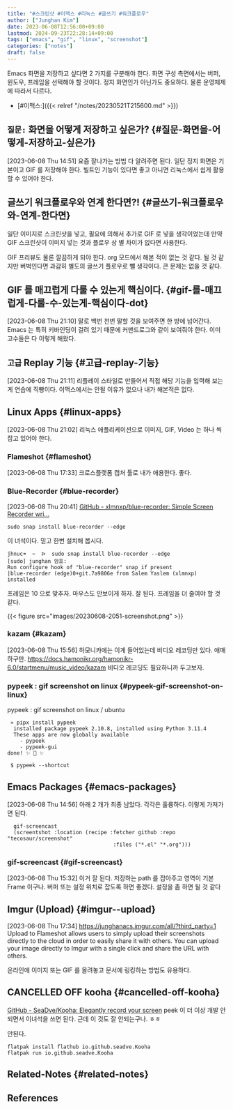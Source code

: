 ```yaml
---
title: "#스크린샷 #이맥스 #리눅스 #글쓰기 #워크플로우"
author: ["Junghan Kim"]
date: 2023-06-08T12:56:00+09:00
lastmod: 2024-09-23T22:28:14+09:00
tags: ["emacs", "gif", "linux", "screenshot"]
categories: ["notes"]
draft: false
---
```


Emacs 화면을 저장하고 싶다면 2 가지를 구분해야 한다. 화면 구성 측면에서는 버퍼, 윈도우, 프레임을 선택해야 할 것이다. 정지 화면인가 아닌가도 중요하다. 물론 운영체제에 따라서 다르다.

<!--more-->

-   [#이맥스:]({{< relref "/notes/20230521T215600.md" >}})


## `질문:` 화면을 어떻게 저장하고 싶은가? {#질문-화면을-어떻게-저장하고-싶은가}

<span class="timestamp-wrapper"><span class="timestamp">[2023-06-08 Thu 14:51]</span></span> 요즘 잘나가는 방법 다 알려주면 된다. 일단 정지 화면은 기본이고 GIF 를 저장해야 한다. 빌트인 기능이 있다면 좋고 아니면 리눅스에서 쉽게 활용할 수 있어야 한다.


## 글쓰기 워크플로우와 연계 한다면?! {#글쓰기-워크플로우와-연계-한다면}



일단 이미지로 스크린샷을 넣고, 필요에 의해서 추가로 GIF 로 넣을 생각이었는데 만약 GIF 스크린샷이 이미지 넣는 것과 플로우 상 별 차이가 없다면 사용한다.

GIF 프리뷰도 물론 깔끔하게 되야 한다. org 모드에서 해본 적이 없는 것 같다. 될 것 같지만 버벅인다면 과감히 별도의 글쓰기 플로우로 뺄 생각이다. 큰 문제는 없을 것 같다.


## GIF 를 매끄럽게 다룰 수 있는게 핵심이다. {#gif-를-매끄럽게-다룰-수-있는게-핵심이다-dot}

<span class="timestamp-wrapper"><span class="timestamp">[2023-06-08 Thu 21:10]</span></span> 말로 백번 천번 말할 것을 보여주면 한 방에 넘어간다. Emacs 는 특히 키바인딩이 걸려 있기 때문에 커맨드로그와 같이 보여줘야 한다. 이미 고수들은 다 이렇게 해왔다.


## `고급` Replay 기능 {#고급-replay-기능}

<span class="timestamp-wrapper"><span class="timestamp">[2023-06-08 Thu 21:11]</span></span> 리플레이 스타일로 만들어서 직접 해당 기능을 입력해 보는 게 연습에 직빵이다. 이맥스에서는 안될 이유가 없으나 내가 해본적은 없다.


## Linux Apps {#linux-apps}

<span class="timestamp-wrapper"><span class="timestamp">[2023-06-08 Thu 21:02]</span></span> 리눅스 애플리케이션으로 이미지, GIF, Video 는 하나 씩 잡고 있어야 한다.


### Flameshot {#flameshot}

<span class="timestamp-wrapper"><span class="timestamp">[2023-06-08 Thu 17:33]</span></span> 크로스플랫폼 캡처 툴로 내가 애용한다. 좋다.


### Blue-Recorder {#blue-recorder}

<span class="timestamp-wrapper"><span class="timestamp">[2023-06-08 Thu 20:41]</span></span> [GitHub - xlmnxp/blue-recorder: Simple Screen Recorder wri...](https://github.com/xlmnxp/blue-recorder)

```text
sudo snap install blue-recorder --edge
```

이 녀석이다. 믿고 한번 설치해 봅시다.

```text
jhnuc➜  ~  ᐅ  sudo snap install blue-recorder --edge
[sudo] junghan 암호:
Run configure hook of "blue-recorder" snap if present
|blue-recorder (edge)0+git.7a9806e from Salem Yaslem (xlmnxp) installed
```

프레임은 10 으로 맞추자. 마우스도 안보이게 하자. 잘 된다. 프레임을 더 줄여야 할 것 같다.

{{< figure src="images/20230608-2051-screenshot.png" >}}


### kazam {#kazam}

<span class="timestamp-wrapper"><span class="timestamp">[2023-06-08 Thu 15:56]</span></span> 하모니카에는 이게 들어있는데 비디오 레코딩만 있다. 애매하구만. <https://docs.hamonikr.org/hamonikr-6.0/startmenu/music_video/kazam> 비디오 레코딩도 필요하니까 두고보자.


### pypeek : gif screenshot on linux {#pypeek-gif-screenshot-on-linux}

pypeek : gif screenshot on linux / ubuntu

```text
 » pipx install pypeek
  installed package pypeek 2.10.8, installed using Python 3.11.4
  These apps are now globally available
    - pypeek
    - pypeek-gui
done! ✨ 🌟 ✨

 $ pypeek --shortcut
```


## Emacs Packages {#emacs-packages}

<span class="timestamp-wrapper"><span class="timestamp">[2023-06-08 Thu 14:56]</span></span> 아래 2 개가 최종 남았다. 각각은 훌륭하다. 이렇게 가져가면 된다.

```text
  gif-screencast
  (screentshot :location (recipe :fetcher github :repo "tecosaur/screenshot"
                                  :files ("*.el" "*.org")))
```


### gif-screencast {#gif-screencast}

<span class="timestamp-wrapper"><span class="timestamp">[2023-06-08 Thu 15:32]</span></span> 이거 잘 된다. 저장하는 path 를 잡아주고 영역이 기본 Frame 이구나. 버퍼 또는 설정 위치로 잡도록 하면 좋겠다. 설정을 좀 하면 될 것 같다


## Imgur (Upload) {#imgur--upload}

<span class="timestamp-wrapper"><span class="timestamp">[2023-06-08 Thu 17:34] </span></span> <https://junghanacs.imgur.com/all/?third_party=1> Upload to Flameshot allows users to simply upload their screenshots directly to the cloud in order to easily share it with others. You can upload your image directly to Imgur with a single click and share the URL with others.

온라인에 이미지 또는 GIF 를 올려놓고 문서에 링킹하는 방법도 유용하다.


## CANCELLED OFF kooha {#cancelled-off-kooha}

[GitHub - SeaDve/Kooha: Elegantly record your screen](https://github.com/SeaDve/Kooha) peek 이 더 이상 개발 안되면서 이녀석을 쓰면 된다. 근데 이 것도 잘 안되는구나. ㅎㅎ

안된다.

```text
flatpak install flathub io.github.seadve.Kooha
flatpak run io.github.seadve.Kooha
```


## Related-Notes {#related-notes}

## References

<style>.csl-entry{text-indent: -1.5em; margin-left: 1.5em;}</style><div class="csl-bib-body">
</div>
